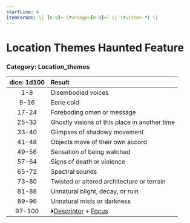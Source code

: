```yaml
---
startLine: 4
itemFormat: \| [0-9]+-(?<range>[0-9]+) \| (?<item>.*) \|
---
```

# Location Themes Haunted Feature
### Category: Location_themes

| dice: 1d100 | Result |
|:----:|:-------|
| 1-8 | Disembodied voices |
| 9-16 | Eerie cold |
| 17-24 | Foreboding omen or message |
| 25-32 | Ghostly visions of this place in another time |
| 33-40 | Glimpses of shadowy movement |
| 41-48 | Objects move of their own accord |
| 49-56 | Sensation of being watched |
| 57-64 | Signs of death or violence |
| 65-72 | Spectral sounds |
| 73-80 | Twisted or altered architecture or terrain |
| 81-88 | Unnatural blight, decay, or ruin |
| 89-96 | Unnatural mists or darkness |
| 97-100 | ⏵[Descriptor](Core_Descriptor.md) + [Focus](Core_Focus.md) |